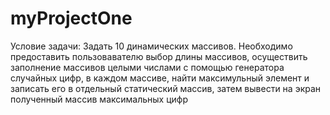 # myProjectOne

Условие задачи:
  Задать 10 динамических массивов. Необходимо предоставить пользовавателю выбор длины массивов,
  осуществить заполнение массивов целыми числами с помощью генератора случайных цифр, в каждом
  массиве, найти максимульный элемент и записать его в отдельный статический массив, затем вывести на экран полученный массив максимальных цифр
